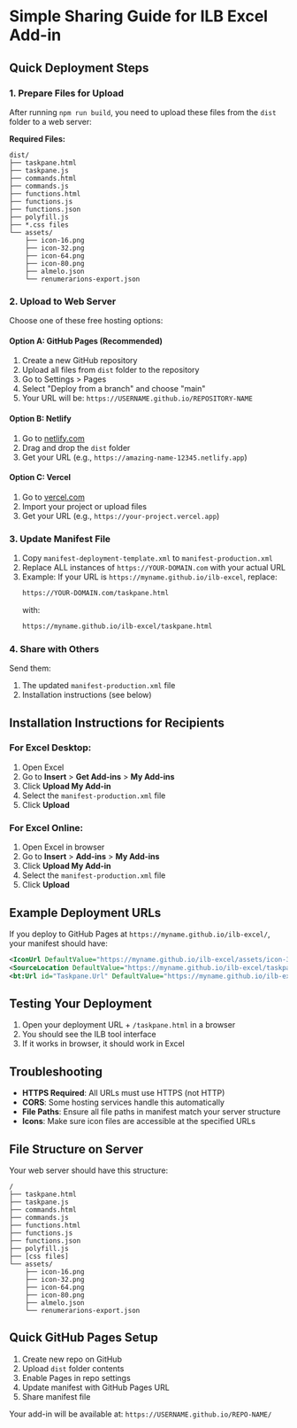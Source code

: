 # Simple Sharing Guide for ILB Excel Add-in

## Quick Deployment Steps

### 1. Prepare Files for Upload

After running `npm run build`, you need to upload these files from the `dist` folder to a web server:

**Required Files:**
```
dist/
├── taskpane.html
├── taskpane.js
├── commands.html  
├── commands.js
├── functions.html
├── functions.js
├── functions.json
├── polyfill.js
├── *.css files
└── assets/
    ├── icon-16.png
    ├── icon-32.png
    ├── icon-64.png
    ├── icon-80.png
    ├── almelo.json
    └── renumerarions-export.json
```

### 2. Upload to Web Server

Choose one of these free hosting options:

#### Option A: GitHub Pages (Recommended)
1. Create a new GitHub repository
2. Upload all files from `dist` folder to the repository
3. Go to Settings > Pages
4. Select "Deploy from a branch" and choose "main"
5. Your URL will be: `https://USERNAME.github.io/REPOSITORY-NAME`

#### Option B: Netlify
1. Go to [netlify.com](https://netlify.com)
2. Drag and drop the `dist` folder
3. Get your URL (e.g., `https://amazing-name-12345.netlify.app`)

#### Option C: Vercel
1. Go to [vercel.com](https://vercel.com)
2. Import your project or upload files
3. Get your URL (e.g., `https://your-project.vercel.app`)

### 3. Update Manifest File

1. Copy `manifest-deployment-template.xml` to `manifest-production.xml`
2. Replace ALL instances of `https://YOUR-DOMAIN.com` with your actual URL
3. Example: If your URL is `https://myname.github.io/ilb-excel`, replace:
   ```xml
   https://YOUR-DOMAIN.com/taskpane.html
   ```
   with:
   ```xml
   https://myname.github.io/ilb-excel/taskpane.html
   ```

### 4. Share with Others

Send them:
1. The updated `manifest-production.xml` file
2. Installation instructions (see below)

## Installation Instructions for Recipients

### For Excel Desktop:
1. Open Excel
2. Go to **Insert** > **Get Add-ins** > **My Add-ins**
3. Click **Upload My Add-in**
4. Select the `manifest-production.xml` file
5. Click **Upload**

### For Excel Online:
1. Open Excel in browser
2. Go to **Insert** > **Add-ins** > **My Add-ins**
3. Click **Upload My Add-in**
4. Select the `manifest-production.xml` file
5. Click **Upload**

## Example Deployment URLs

If you deploy to GitHub Pages at `https://myname.github.io/ilb-excel/`, your manifest should have:

```xml
<IconUrl DefaultValue="https://myname.github.io/ilb-excel/assets/icon-32.png"/>
<SourceLocation DefaultValue="https://myname.github.io/ilb-excel/taskpane.html"/>
<bt:Url id="Taskpane.Url" DefaultValue="https://myname.github.io/ilb-excel/taskpane.html"/>
```

## Testing Your Deployment

1. Open your deployment URL + `/taskpane.html` in a browser
2. You should see the ILB tool interface
3. If it works in browser, it should work in Excel

## Troubleshooting

- **HTTPS Required**: All URLs must use HTTPS (not HTTP)
- **CORS**: Some hosting services handle this automatically
- **File Paths**: Ensure all file paths in manifest match your server structure
- **Icons**: Make sure icon files are accessible at the specified URLs

## File Structure on Server

Your web server should have this structure:
```
/
├── taskpane.html
├── taskpane.js  
├── commands.html
├── commands.js
├── functions.html
├── functions.js
├── functions.json
├── polyfill.js
├── [css files]
└── assets/
    ├── icon-16.png
    ├── icon-32.png  
    ├── icon-64.png
    ├── icon-80.png
    ├── almelo.json
    └── renumerarions-export.json
```

## Quick GitHub Pages Setup

1. Create new repo on GitHub
2. Upload `dist` folder contents
3. Enable Pages in repo settings
4. Update manifest with GitHub Pages URL
5. Share manifest file

Your add-in will be available at: `https://USERNAME.github.io/REPO-NAME/`
